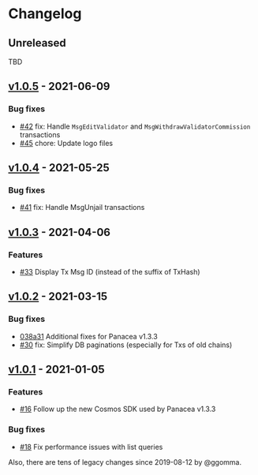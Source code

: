 # Changelog

## Unreleased

TBD

## [v1.0.5](https://github.com/medibloc/explorer/releases/tag/v1.0.5) - 2021-06-09

### Bug fixes

- [\#42](https://github.com/medibloc/explorer/pull/42) fix: Handle `MsgEditValidator` and `MsgWithdrawValidatorCommission` transactions
- [\#45](https://github.com/medibloc/explorer/pull/45) chore: Update logo files


## [v1.0.4](https://github.com/medibloc/explorer/releases/tag/v1.0.4) - 2021-05-25

### Bug fixes

- [\#41](https://github.com/medibloc/explorer/pull/41) fix: Handle MsgUnjail transactions


## [v1.0.3](https://github.com/medibloc/explorer/releases/tag/v1.0.3) - 2021-04-06

### Features

- [\#33](https://github.com/medibloc/explorer/pull/33) Display Tx Msg ID (instead of the suffix of TxHash)


## [v1.0.2](https://github.com/medibloc/explorer/releases/tag/v1.0.2) - 2021-03-15

### Bug fixes

- [038a31](https://github.com/medibloc/explorer/commit/038a313621b551c57d80a13a8cbb0c71dfc8a327) Additional fixes for Panacea v1.3.3
- [\#30](https://github.com/medibloc/explorer/pull/30) fix: Simplify DB paginations (especially for Txs of old chains)


## [v1.0.1](https://github.com/medibloc/explorer/releases/tag/v1.0.1) - 2021-01-05

### Features

- [\#16](https://github.com/medibloc/explorer/commit/86bb8134ffe063dce2030ffedb5316b90042fed2) Follow up the new Cosmos SDK used by Panacea v1.3.3

### Bug fixes

- [\#18](https://github.com/medibloc/explorer/pull/18) Fix performance issues with list queries

Also, there are tens of legacy changes since 2019-08-12 by @ggomma.
